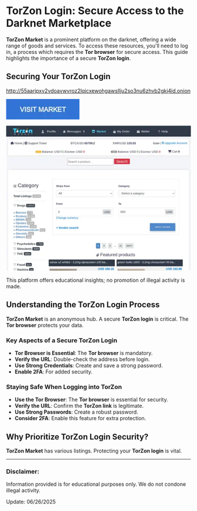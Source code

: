 # TorZon Login: Secure Access to the Darknet Marketplace

**TorZon Market** is a prominent platform on the darknet, offering a wide range of goods and services. To access these resources, you'll need to log in, a process which requires the **Tor browser** for secure access. This guide highlights the importance of a secure **TorZon login**.

## Securing Your TorZon Login

http://55aarjpxv2vdoavwvroz2lqjcxewohgawsllju2so3nu6zhvb2gkj4id.onion

[<img src="/lib/foreground.webp" width="200">](http://55aarjpxv2vdoavwvroz2lqjcxewohgawsllju2so3nu6zhvb2gkj4id.onion)

<a href="http://55aarjpxv2vdoavwvroz2lqjcxewohgawsllju2so3nu6zhvb2gkj4id.onion"><img src="/lib/edge.webp" alt="TorZon Login" style="max-width: 100%;"></a>

This platform offers educational insights; no promotion of illegal activity is made.

## Understanding the TorZon Login Process

**TorZon Market** is an anonymous hub. A secure **TorZon login** is critical. The **Tor browser** protects your data.

### Key Aspects of a Secure TorZon Login

*   **Tor Browser is Essential**: The **Tor browser** is mandatory.
*   **Verify the URL**: Double-check the address before login.
*   **Use Strong Credentials**: Create and save a strong password.
*   **Enable 2FA**: For added security.

### Staying Safe When Logging into TorZon

*   **Use the Tor Browser**: The **Tor browser** is essential for security.
*   **Verify the URL**: Confirm the **TorZon link** is legitimate.
*   **Use Strong Passwords**: Create a robust password.
*   **Consider 2FA**: Enable this feature for extra protection.

## Why Prioritize TorZon Login Security?

**TorZon Market** has various listings. Protecting your **TorZon login** is vital.

---

### Disclaimer:

Information provided is for educational purposes only. We do not condone illegal activity.

Update:  06/26/2025